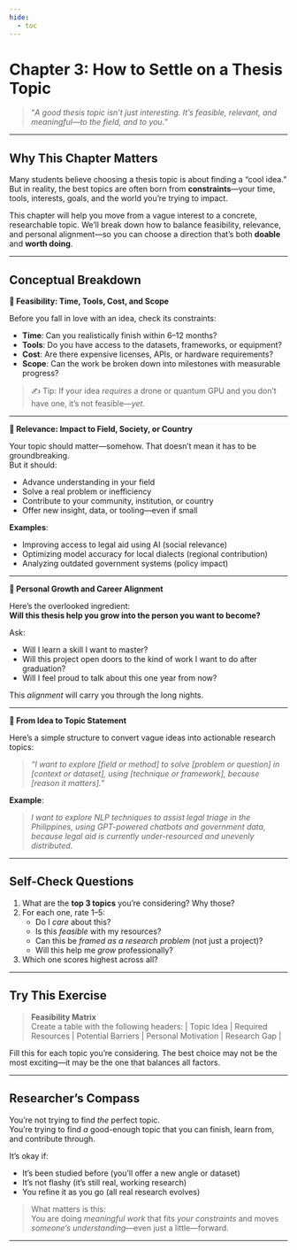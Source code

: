 ```yaml
---
hide:
  - toc
---
```


# Chapter 3: How to Settle on a Thesis Topic

> “*A good thesis topic isn’t just interesting. It’s feasible, relevant, and meaningful—to the field, and to you.*”

---

## Why This Chapter Matters

Many students believe choosing a thesis topic is about finding a “cool idea.”  
But in reality, the best topics are often born from **constraints**—your time, tools, interests, goals, and the world you’re trying to impact.

This chapter will help you move from a vague interest to a concrete, researchable topic. We’ll break down how to balance feasibility, relevance, and personal alignment—so you can choose a direction that’s both **doable** and **worth doing**.

---

## Conceptual Breakdown

**🔹 Feasibility: Time, Tools, Cost, and Scope**

Before you fall in love with an idea, check its constraints:

- **Time**: Can you realistically finish within 6–12 months?
- **Tools**: Do you have access to the datasets, frameworks, or equipment?
- **Cost**: Are there expensive licenses, APIs, or hardware requirements?
- **Scope**: Can the work be broken down into milestones with measurable progress?

> ✍️ Tip: If your idea *requires* a drone or quantum GPU and you don’t have one, it’s not feasible—*yet*.

---

**🔹 Relevance: Impact to Field, Society, or Country**

Your topic should matter—somehow. That doesn’t mean it has to be groundbreaking.  
But it should:

- Advance understanding in your field  
- Solve a real problem or inefficiency  
- Contribute to your community, institution, or country  
- Offer new insight, data, or tooling—even if small

**Examples**:
- Improving access to legal aid using AI (social relevance)  
- Optimizing model accuracy for local dialects (regional contribution)  
- Analyzing outdated government systems (policy impact)

---

**🔹 Personal Growth and Career Alignment**

Here’s the overlooked ingredient:  
**Will this thesis help you grow into the person you want to become?**

Ask:

- Will I learn a skill I want to master?
- Will this project open doors to the kind of work I want to do after graduation?
- Will I feel proud to talk about this one year from now?

This *alignment* will carry you through the long nights.

---

**🔹 From Idea to Topic Statement**

Here’s a simple structure to convert vague ideas into actionable research topics:

> *“I want to explore [field or method] to solve [problem or question] in [context or dataset], using [technique or framework], because [reason it matters].”*

**Example**:  
> *I want to explore NLP techniques to assist legal triage in the Philippines, using GPT-powered chatbots and government data, because legal aid is currently under-resourced and unevenly distributed.*

---

## Self-Check Questions

1. What are the **top 3 topics** you’re considering? Why those?
2. For each one, rate 1–5:
   - Do I *care* about this?
   - Is this *feasible* with my resources?
   - Can this be *framed as a research problem* (not just a project)?
   - Will this help me *grow* professionally?
3. Which one scores highest across all?

---

## Try This Exercise

> **Feasibility Matrix**  
> Create a table with the following headers:
> | Topic Idea | Required Resources | Potential Barriers | Personal Motivation | Research Gap |

Fill this for each topic you’re considering. The best choice may not be the most exciting—it may be the one that balances all factors.

---

## Researcher’s Compass

You’re not trying to find *the* perfect topic.  
You’re trying to find *a* good-enough topic that you can finish, learn from, and contribute through.

It’s okay if:

- It’s been studied before (you’ll offer a new angle or dataset)
- It’s not flashy (it’s still real, working research)
- You refine it as you go (all real research evolves)

> What matters is this:  
> You are doing *meaningful work* that fits *your constraints* and moves *someone’s understanding*—even just a little—forward.

---

